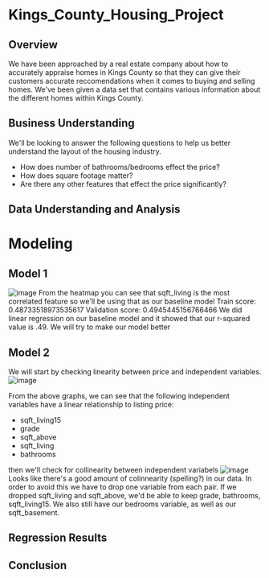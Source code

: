 # Kings_County_Housing_Project

## Overview
We have been approached by a real estate company about how to accurately appraise homes in Kings County so that they can give their customers accurate reccomendations when it comes to buying and selling homes. We've been given a data set that contains various information about the different homes within Kings County.
## Business Understanding
We'll be looking to answer the following questions to help us better understand the layout of the housing industry.

* How does number of bathrooms/bedrooms effect the price?
* How does square footage matter?
* Are there any other features that effect the price significantly?
## Data Understanding and Analysis

# Modeling

## Model 1
![image](https://user-images.githubusercontent.com/12703065/142472501-753b5bfe-6579-47a1-8831-30cab8a8227b.png)
From the heatmap you can see that sqft_living is the most correlated feature so we'll be using that as our baseline model
Train score: 0.48733518973535617
Validation score: 0.4945445156766466
We did linear regression on our baseline model and it showed that our r-squared value is .49.
We will try to make our model better

## Model 2
We will start by checking linearity between price and independent variables.
![image](https://user-images.githubusercontent.com/12703065/142473481-72aa7328-3d54-41ef-aadb-1c821b2b30d5.png)

From the above graphs, we can see that the following independent variables have a linear relationship to listing price:

* sqft_living15
* grade
* sqft_above
* sqft_living
* bathrooms

then we'll check for collinearity between independent variabels
![image](https://user-images.githubusercontent.com/12703065/142474514-18d77e16-667e-424d-bac5-aeebdf13f0b0.png)
Looks like there's a good amount of colinnearity (spelling?) in our data. In order to avoid this we have to drop one variable from each pair. If we dropped sqft_living and sqft_above, we'd be able to keep grade, bathrooms, sqft_living15. We also still have our bedrooms variable, as well as our sqft_basement.

## Regression Results

## Conclusion
